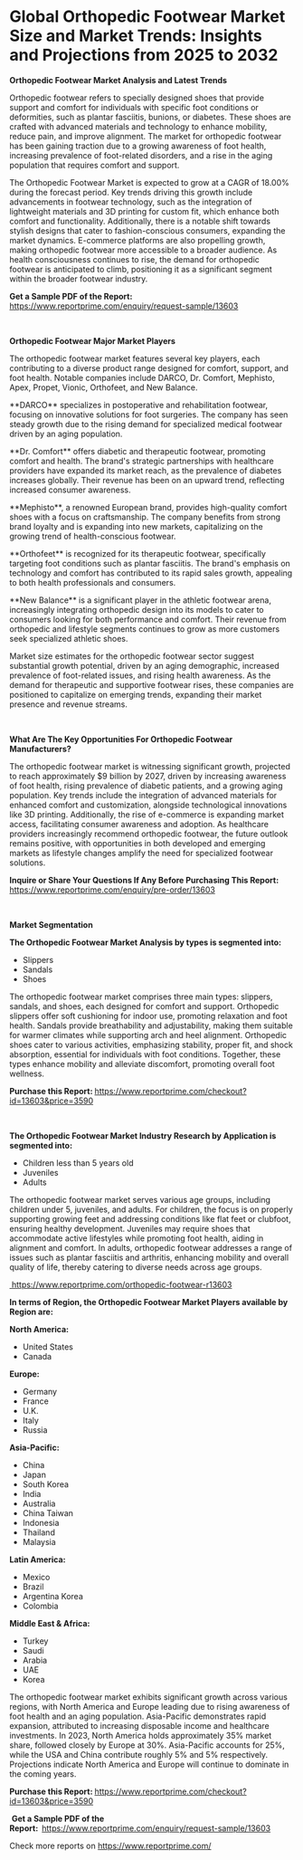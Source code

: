 <p><h1>Global Orthopedic Footwear Market Size and Market Trends: Insights and Projections from 2025 to 2032</h1></p><p><strong>Orthopedic Footwear Market Analysis and Latest Trends</strong></p>
<p><p>Orthopedic footwear refers to specially designed shoes that provide support and comfort for individuals with specific foot conditions or deformities, such as plantar fasciitis, bunions, or diabetes. These shoes are crafted with advanced materials and technology to enhance mobility, reduce pain, and improve alignment. The market for orthopedic footwear has been gaining traction due to a growing awareness of foot health, increasing prevalence of foot-related disorders, and a rise in the aging population that requires comfort and support.</p><p>The Orthopedic Footwear Market is expected to grow at a CAGR of 18.00% during the forecast period. Key trends driving this growth include advancements in footwear technology, such as the integration of lightweight materials and 3D printing for custom fit, which enhance both comfort and functionality. Additionally, there is a notable shift towards stylish designs that cater to fashion-conscious consumers, expanding the market dynamics. E-commerce platforms are also propelling growth, making orthopedic footwear more accessible to a broader audience. As health consciousness continues to rise, the demand for orthopedic footwear is anticipated to climb, positioning it as a significant segment within the broader footwear industry.</p></p>
<p><strong>Get a Sample PDF of the Report:&nbsp;</strong> <a href="https://www.reportprime.com/enquiry/request-sample/13603?utm_campaign=2240&utm_medium=2&utm_source=Github&utm_content=ia&utm_term=20032025&utm_id=orthopedic-footwear">https://www.reportprime.com/enquiry/request-sample/13603</a></p>
<p>&nbsp;</p>
<p><strong>Orthopedic Footwear Major Market Players</strong></p>
<p><p>The orthopedic footwear market features several key players, each contributing to a diverse product range designed for comfort, support, and foot health. Notable companies include DARCO, Dr. Comfort, Mephisto, Apex, Propet, Vionic, Orthofeet, and New Balance.</p><p>**DARCO** specializes in postoperative and rehabilitation footwear, focusing on innovative solutions for foot surgeries. The company has seen steady growth due to the rising demand for specialized medical footwear driven by an aging population.</p><p>**Dr. Comfort** offers diabetic and therapeutic footwear, promoting comfort and health. The brand's strategic partnerships with healthcare providers have expanded its market reach, as the prevalence of diabetes increases globally. Their revenue has been on an upward trend, reflecting increased consumer awareness.</p><p>**Mephisto**, a renowned European brand, provides high-quality comfort shoes with a focus on craftsmanship. The company benefits from strong brand loyalty and is expanding into new markets, capitalizing on the growing trend of health-conscious footwear.</p><p>**Orthofeet** is recognized for its therapeutic footwear, specifically targeting foot conditions such as plantar fasciitis. The brand's emphasis on technology and comfort has contributed to its rapid sales growth, appealing to both health professionals and consumers.</p><p>**New Balance** is a significant player in the athletic footwear arena, increasingly integrating orthopedic design into its models to cater to consumers looking for both performance and comfort. Their revenue from orthopedic and lifestyle segments continues to grow as more customers seek specialized athletic shoes.</p><p>Market size estimates for the orthopedic footwear sector suggest substantial growth potential, driven by an aging demographic, increased prevalence of foot-related issues, and rising health awareness. As the demand for therapeutic and supportive footwear rises, these companies are positioned to capitalize on emerging trends, expanding their market presence and revenue streams.</p></p>
<p>&nbsp;</p>
<p><strong>What Are The Key Opportunities For Orthopedic Footwear Manufacturers?</strong></p>
<p><p>The orthopedic footwear market is witnessing significant growth, projected to reach approximately $9 billion by 2027, driven by increasing awareness of foot health, rising prevalence of diabetic patients, and a growing aging population. Key trends include the integration of advanced materials for enhanced comfort and customization, alongside technological innovations like 3D printing. Additionally, the rise of e-commerce is expanding market access, facilitating consumer awareness and adoption. As healthcare providers increasingly recommend orthopedic footwear, the future outlook remains positive, with opportunities in both developed and emerging markets as lifestyle changes amplify the need for specialized footwear solutions.</p></p>
<p><strong>Inquire or Share Your Questions If Any Before Purchasing This Report:</strong> <a href="https://www.reportprime.com/enquiry/pre-order/13603?utm_campaign=2240&utm_medium=2&utm_source=Github&utm_content=ia&utm_term=20032025&utm_id=orthopedic-footwear">https://www.reportprime.com/enquiry/pre-order/13603</a></p>
<p>&nbsp;</p>
<p><strong>Market Segmentation</strong></p>
<p><strong>The Orthopedic Footwear Market Analysis by types is segmented into:</strong></p>
<p><ul><li>Slippers</li><li>Sandals</li><li>Shoes</li></ul></p>
<p><p>The orthopedic footwear market comprises three main types: slippers, sandals, and shoes, each designed for comfort and support. Orthopedic slippers offer soft cushioning for indoor use, promoting relaxation and foot health. Sandals provide breathability and adjustability, making them suitable for warmer climates while supporting arch and heel alignment. Orthopedic shoes cater to various activities, emphasizing stability, proper fit, and shock absorption, essential for individuals with foot conditions. Together, these types enhance mobility and alleviate discomfort, promoting overall foot wellness.</p></p>
<p><strong>Purchase this Report:&nbsp;</strong><a href="https://www.reportprime.com/checkout?id=13603&price=3590&utm_campaign=2240&utm_medium=2&utm_source=Github&utm_content=ia&utm_term=20032025&utm_id=orthopedic-footwear">https://www.reportprime.com/checkout?id=13603&price=3590</a></p>
<p>&nbsp;</p>
<p><strong>The Orthopedic Footwear Market Industry Research by Application is segmented into:</strong></p>
<p><ul><li>Children less than 5 years old</li><li>Juveniles</li><li>Adults</li></ul></p>
<p><p>The orthopedic footwear market serves various age groups, including children under 5, juveniles, and adults. For children, the focus is on properly supporting growing feet and addressing conditions like flat feet or clubfoot, ensuring healthy development. Juveniles may require shoes that accommodate active lifestyles while promoting foot health, aiding in alignment and comfort. In adults, orthopedic footwear addresses a range of issues such as plantar fasciitis and arthritis, enhancing mobility and overall quality of life, thereby catering to diverse needs across age groups.</p></p>
<p><a href="https://www.reportprime.com/orthopedic-footwear-r13603?utm_campaign=2240&utm_medium=2&utm_source=Github&utm_content=ia&utm_term=20032025&utm_id=orthopedic-footwear">&nbsp;https://www.reportprime.com/orthopedic-footwear-r13603</a></p>
<p><strong>In terms of Region, the Orthopedic Footwear Market Players available by Region are:</strong></p>
<p>
    <p> <strong> North America: </strong>
        <ul>
            <li>United States</li>
            <li>Canada</li>
        </ul>
        </p> 
    <p> <strong> Europe: </strong>
        <ul>
            <li>Germany</li>
            <li>France</li>
            <li>U.K.</li>
            <li>Italy</li>
            <li>Russia</li>
        </ul>
        </p> 
    <p> <strong> Asia-Pacific: </strong>
        <ul>
            <li>China</li>
            <li>Japan</li>
            <li>South Korea</li>
            <li>India</li>
            <li>Australia</li>
            <li>China Taiwan</li>
            <li>Indonesia</li>
            <li>Thailand</li>
            <li>Malaysia</li>
        </ul>
        </p> 
    <p> <strong> Latin America: </strong>
        <ul>
            <li>Mexico</li>
            <li>Brazil</li>
            <li>Argentina Korea</li>
            <li>Colombia</li>
        </ul>
        </p> 
    <p> <strong> Middle East & Africa: </strong>
        <ul>
            <li>Turkey</li>
            <li>Saudi</li>
            <li>Arabia</li>
            <li>UAE</li>
            <li>Korea</li>
        </ul>
    </p>
    </p>
<p><p>The orthopedic footwear market exhibits significant growth across various regions, with North America and Europe leading due to rising awareness of foot health and an aging population. Asia-Pacific demonstrates rapid expansion, attributed to increasing disposable income and healthcare investments. In 2023, North America holds approximately 35% market share, followed closely by Europe at 30%. Asia-Pacific accounts for 25%, while the USA and China contribute roughly 5% and 5% respectively. Projections indicate North America and Europe will continue to dominate in the coming years.</p></p>
<p><strong>Purchase this Report: </strong><a href="https://www.reportprime.com/checkout?id=13603&price=3590&utm_campaign=2240&utm_medium=2&utm_source=Github&utm_content=ia&utm_term=20032025&utm_id=orthopedic-footwear">https://www.reportprime.com/checkout?id=13603&price=3590</a></p>
<p>&nbsp;<strong>Get a Sample PDF of the Report:&nbsp;&nbsp;</strong><a href="https://www.reportprime.com/enquiry/request-sample/13603?utm_campaign=2240&utm_medium=2&utm_source=Github&utm_content=ia&utm_term=20032025&utm_id=orthopedic-footwear">https://www.reportprime.com/enquiry/request-sample/13603</a></p>
<p><strong></strong></p>
<p>Check more reports on <a href="https://www.reportprime.com/?utm_campaign=2240&utm_medium=2&utm_source=Github&utm_content=ia&utm_term=20032025&utm_id=orthopedic-footwear">https://www.reportprime.com/</a></p>